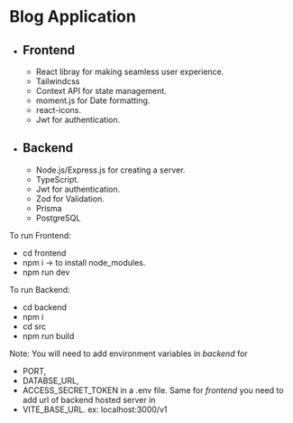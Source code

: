 
# Blog Application

+ ## Frontend
    + React libray for making seamless user experience.
    + Tailwindcss
    + Context API for state management.
    + moment.js for Date formatting.
    + react-icons.
    + Jwt for authentication.

+ ## Backend
    + Node.js/Express.js for creating a server.
    + TypeScript.
    + Jwt for authentication.
    + Zod for Validation.
    + Prisma
    + PostgreSQL


To run Frontend: 
+ cd frontend
+ npm i  -> to install node_modules.
+ npm run dev

To run Backend: 
+ cd backend
+ npm i
+ cd src
+ npm run build 

Note:  You will need to add environment variables in *backend* for 
+ PORT,
+ DATABSE_URL,
+ ACCESS_SECRET_TOKEN in a .env file.
Same for *frontend* you need to add url of backend hosted server in 
+ VITE_BASE_URL.  ex: localhost:3000/v1




